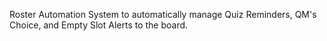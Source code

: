 Roster Automation System to automatically manage Quiz Reminders, QM's Choice, and Empty Slot Alerts to the board.
